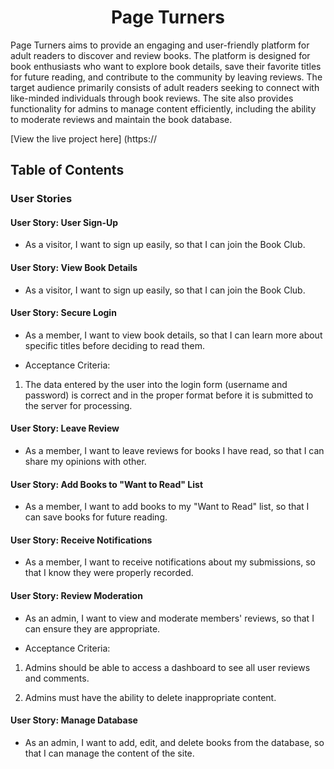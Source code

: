 <h1 align="center">Page Turners</h1>

Page Turners aims to provide an engaging and user-friendly platform for adult readers to discover and review books. The platform is designed for book enthusiasts who want to explore book details, save their favorite titles for future reading, and contribute to the community by leaving reviews. The target audience primarily consists of adult readers seeking to connect with like-minded individuals through book reviews. The site also provides functionality for admins to manage content efficiently, including the ability to moderate reviews and maintain the book database. 

[View the live project here] (https://

## Table of Contents

### User Stories

#### User Story: User Sign-Up
- As a visitor, I want to sign up easily, so that I can join the Book Club.

#### User Story: View Book Details
- As a visitor, I want to sign up easily, so that I can join the Book Club.

#### User Story: Secure Login
- As a member, I want to view book details, so that I can learn more about specific titles before deciding to read them.

- Acceptance Criteria:

1. The data entered by the user into the login form (username and password) is correct and in the proper format before it is submitted to the server for processing.
  
#### User Story: Leave Review  
- As a member, I want to leave reviews for books I have read, so that I can share my opinions with other.

#### User Story: Add Books to "Want to Read" List
- As a member, I want to add books to my "Want to Read" list, so that I can save books for future reading.

#### User Story: Receive Notifications
- As a member, I want to receive notifications about my submissions, so that I know they were properly recorded.

#### User Story: Review Moderation
- As an admin, I want to view and moderate members' reviews, so that I can ensure they are appropriate.
  
- Acceptance Criteria:

1. Admins should be able to access a dashboard to see all user reviews and comments.

2. Admins must have the ability to delete inappropriate content.

#### User Story: Manage Database
- As an admin, I want to add, edit, and delete books from the database, so that I can manage the content of the site.








